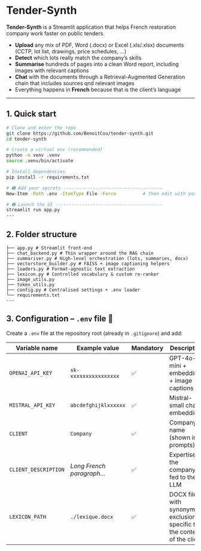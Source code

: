 # Tender-Synth

**Tender-Synth** is a Streamlit
application that helps French restoration company 
work faster on public tenders.

- **Upload** any mix of PDF, Word (.docx) or Excel (.xls/.xlsx) documents  
  (CCTP, lot list, drawings, price schedules, …)
- **Detect** which lots really match the company’s skills  
- **Summarise** hundreds of pages into a clean Word report, including images with relevant captions
- **Chat** with the documents through a Retrieval-Augmented Generation
  chain that includes sources qnd relevant images
- Everything happens in **French** because that is the client’s language 
---

## 1. Quick start
```bash
# Clone and enter the repo
git clone https://github.com/BenoitCou/tender-synth.git
cd tender-synth

# Create a virtual env (recommended)
python -m venv .venv
source .venv/bin/activate

# Install dependencies
pip install -r requirements.txt

# ➊ Add your secrets -------------------------------------
New-Item -Path .env -ItemType File -Force          # then edit with your keys

# ➋ Launch the UI ----------------------------------------
streamlit run app.py
---
```

## 2. Folder structure
```
├── app.py # Streamlit front-end
├── chat_backend.py # Thin wrapper around the RAG chain
├── summariser.py # High-level orchestration (lots, summaries, docx)
├── vectorstore_builder.py # FAISS + image captioning helpers
├── loaders.py # Format-agnostic text extraction
├── lexicon.py # Controlled vocabulary & custom re-ranker
├── image_utils.py
├── token_utils.py
├── config.py # Centralised settings + .env loader
└── requirements.txt
---
```

## 3. Configuration – `.env` file 🔑

Create a `.env` file at the repository root (already in `.gitignore`) and add:

| Variable name        | Example value                       | Mandatory | Description |
|----------------------|-------------------------------------|-----------|-------------|
| `OPENAI_API_KEY`     | `sk-xxxxxxxxxxxxxxxx`          | ✅ | GPT-4o-mini + embeddings + image captions |
| `MISTRAL_API_KEY`    | `abcdefghijklxxxxxx`          | ✅ | Mistral-small chat + embeddings |
| `CLIENT`             | `Company`                  | ✅ | Company name (shown in prompts) |
| `CLIENT_DESCRIPTION` | *Long French paragraph…*            | ✅ | Expertise of the company, fed to the LLM |
| `LEXICON_PATH`       | `./lexique.docx`                    | ✅ | DOCX file with synonyms & exclusions, specific to the context of the client |

